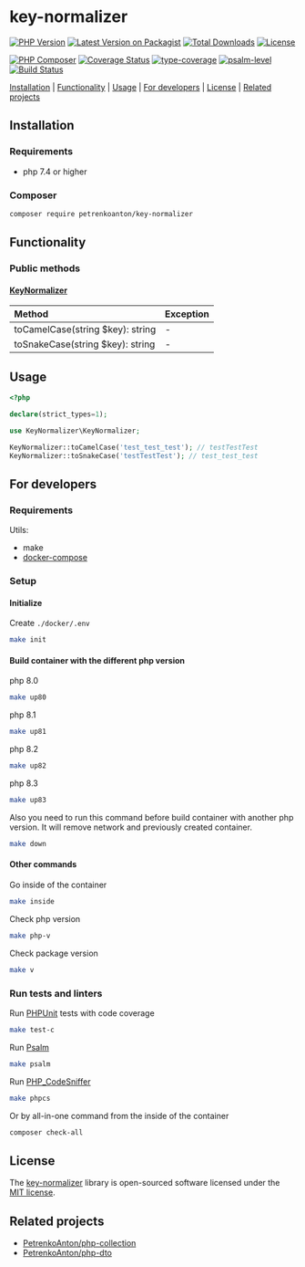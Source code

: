 # key-normalizer

[![PHP Version](https://img.shields.io/packagist/php-v/petrenkoanton/key-normalizer)](https://packagist.org/packages/petrenkoanton/key-normalizer)
[![Latest Version on Packagist](https://img.shields.io/packagist/v/petrenkoanton/key-normalizer.svg)](https://packagist.org/packages/petrenkoanton/key-normalizer)
[![Total Downloads](https://img.shields.io/packagist/dt/petrenkoanton/key-normalizer.svg)](https://packagist.org/packages/petrenkoanton/key-normalizer)
[![License](https://img.shields.io/packagist/l/petrenkoanton/key-normalizer)](https://packagist.org/packages/petrenkoanton/key-normalizer)

[![PHP Composer](https://github.com/PetrenkoAnton/key-normalizer/actions/workflows/tests.yml/badge.svg)](https://github.com/PetrenkoAnton/key-normalizer/actions/workflows/tests.yml)
[![Coverage Status](https://coveralls.io/repos/github/PetrenkoAnton/key-normalizer/badge.svg)](https://coveralls.io/github/PetrenkoAnton/key-normalizer)
[![type-coverage](https://shepherd.dev/github/petrenkoanton/key-normalizer/coverage.svg)](https://shepherd.dev/github/petrenkoanton/key-normalizer)
[![psalm-level](https://shepherd.dev/github/petrenkoanton/key-normalizer/level.svg)](https://shepherd.dev/github/petrenkoanton/key-normalizer)
[![Build Status](https://github.com/petrenkoanton/key-normalizer/workflows/coding-style/badge.svg)](https://github.com/petrenkoanton/key-normalizer/actions)

[Installation](#installation) | [Functionality](#functionality) | [Usage](#usage) | [For developers](#for-developers) | [License](#license) | [Related projects](#related-projects)

## Installation

### Requirements

- php 7.4 or higher

### Composer

```bash
composer require petrenkoanton/key-normalizer
```

## Functionality

### Public methods

#### [KeyNormalizer](./src/KeyNormalizer.php)

| Method                           | Exception |
|:---------------------------------|:----------|
| toCamelCase(string $key): string | -         |
| toSnakeCase(string $key): string | -         |

## Usage

```php
<?php

declare(strict_types=1);

use KeyNormalizer\KeyNormalizer;

KeyNormalizer::toCamelCase('test_test_test'); // testTestTest
KeyNormalizer::toSnakeCase('testTestTest'); // test_test_test
```

## For developers

### Requirements

Utils:
- make
- [docker-compose](https://docs.docker.com/compose/gettingstarted)

### Setup

#### Initialize

Create `./docker/.env`
```bash
make init 
```

#### Build container with the different php version

php 8.0
```bash
make up80
```

php 8.1
```bash
make up81
```

php 8.2
```bash
make up82
```

php 8.3
```bash
make up83
```

Also you need to run this command before build container with another php version.
It will remove network and previously created container.
```bash
make down
```

#### Other commands

Go inside of the container
```bash
make inside
```

Check php version
```bash
make php-v
```

Check package version
```bash
make v
```

### Run tests and linters

Run [PHPUnit](https://github.com/sebastianbergmann/phpunit) tests with code coverage
```bash
make test-c 
```

Run [Psalm](https://github.com/vimeo/psalm)
```bash
make psalm
```

Run [PHP_CodeSniffer](https://github.com/squizlabs/PHP_CodeSniffer)
```bash
make phpcs
```

Or by all-in-one command from the inside of the container

```bash
composer check-all
```

## License

The [key-normalizer](https://github.com/PetrenkoAnton/key-normalizer) library is open-sourced software licensed under the
[MIT license](./LICENSE).

## Related projects

- [PetrenkoAnton/php-collection](https://github.com/petrenkoanton/php-collection)
- [PetrenkoAnton/php-dto](https://github.com/petrenkoanton/php-dto)